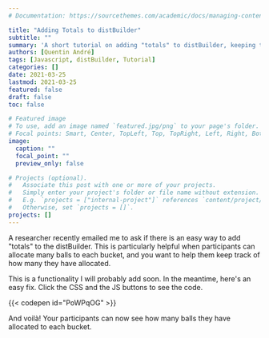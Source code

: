 ```yaml
---
# Documentation: https://sourcethemes.com/academic/docs/managing-content/

title: "Adding Totals to distBuilder"
subtitle: ""
summary: 'A short tutorial on adding "totals" to distBuilder, keeping track of how many balls are allocated in each bucket'
authors: [Quentin André]
tags: [Javascript, distBuilder, Tutorial]
categories: []
date: 2021-03-25
lastmod: 2021-03-25
featured: false
draft: false
toc: false

# Featured image
# To use, add an image named `featured.jpg/png` to your page's folder.
# Focal points: Smart, Center, TopLeft, Top, TopRight, Left, Right, BottomLeft, Bottom, BottomRight.
image:
  caption: ""
  focal_point: ""
  preview_only: false

# Projects (optional).
#   Associate this post with one or more of your projects.
#   Simply enter your project's folder or file name without extension.
#   E.g. `projects = ["internal-project"]` references `content/project/deep-learning/index.md`.
#   Otherwise, set `projects = []`.
projects: []
---
```


A researcher recently emailed me to ask if there is an easy way to add "totals" to the distBuilder. This is particularly
helpful when participants can allocate many balls to each bucket, and you want to help them keep track of how many they
have allocated.

This is a functionality I will probably add soon. In the meantime, here's an easy fix. Click the CSS and the JS 
buttons to see the code.

{{< codepen id="PoWPqOG" >}}

And voilà! Your participants can now see how many balls they have allocated to each bucket.
